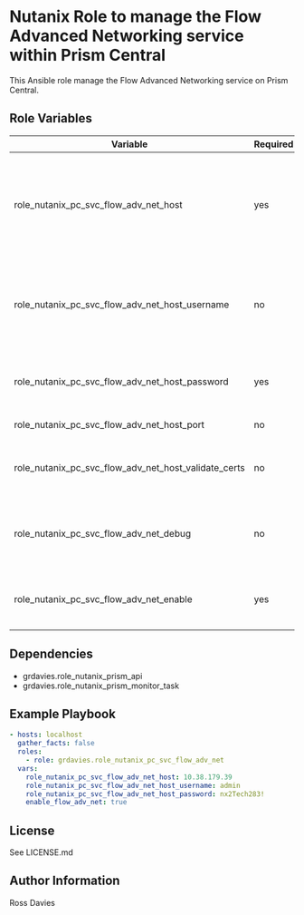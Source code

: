 # Nutanix Role to manage the Flow Advanced Networking service within Prism Central

This Ansible role manage the Flow Advanced Networking service on Prism Central.

## Role Variables

| Variable                                               | Required | Default    | Choices                   | Comments                                                                                                     |
|--------------------------------------------------------|----------|------------|---------------------------|--------------------------------------------------------------------------------------------------------------|
| role_nutanix_pc_svc_flow_adv_net_host                  | yes      |            |                           | The IP address or FQDN for the Prism Centra) where you want to enable the service.                           |
| role_nutanix_pc_svc_flow_adv_net_host_username         | no       | "admin"    |                           | A valid username with appropriate rights to access the Nutanix API.                                          |
| role_nutanix_pc_svc_flow_adv_net_host_password         | yes      |            |                           | A valid password for the supplied username.                                                                  |
| role_nutanix_pc_svc_flow_adv_net_host_port             | no       | 9440       |                           | The Prism TCP port                                                                                           |
| role_nutanix_pc_svc_flow_adv_net_host_validate_certs   | no       | false      | true / false              | Whether to check if Prism UI certificates are valid.                                                         |
| role_nutanix_pc_svc_flow_adv_net_debug                 | no       | false      | true / false              | Whether to output variable contents for debugging purposes.                                                  |
| role_nutanix_pc_svc_flow_adv_net_enable                | yes      |            | true / false              | Set value to 'false' to enable Flow Advanced Networking.                                                     |

## Dependencies

- grdavies.role_nutanix_prism_api
- grdavies.role_nutanix_prism_monitor_task

## Example Playbook

```YAML
- hosts: localhost
  gather_facts: false
  roles:
    - role: grdavies.role_nutanix_pc_svc_flow_adv_net
  vars:
    role_nutanix_pc_svc_flow_adv_net_host: 10.38.179.39
    role_nutanix_pc_svc_flow_adv_net_host_username: admin
    role_nutanix_pc_svc_flow_adv_net_host_password: nx2Tech283!
    enable_flow_adv_net: true
```

## License

See LICENSE.md

## Author Information

Ross Davies

